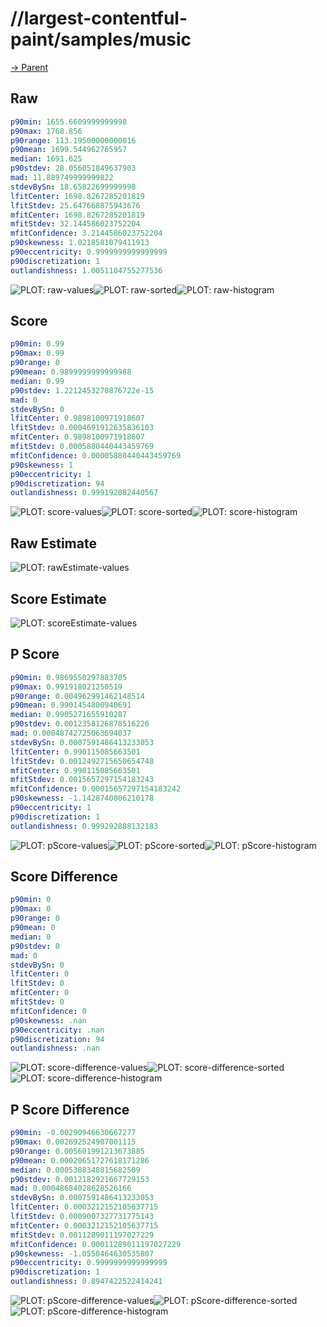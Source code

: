 
# //largest-contentful-paint/samples/music

[→ Parent](../..)


## Raw


```yaml
p90min: 1655.6609999999998
p90max: 1768.856
p90range: 113.19500000000016
p90mean: 1699.544962765957
median: 1691.625
p90stdev: 28.056051849637903
mad: 11.889749999999822
stdevBySn: 18.65822699999998
lfitCenter: 1698.8267285201819
lfitStdev: 25.647668875943676
mfitCenter: 1698.8267285201819
mfitStdev: 32.144586023752204
mfitConfidence: 3.2144586023752204
p90skewness: 1.0218581079411913
p90eccentricity: 0.9999999999999999
p90discretization: 1
outlandishness: 1.0051104755277536

```

![PLOT: raw-values](./raw/values.svg)![PLOT: raw-sorted](./raw/sorted.svg)![PLOT: raw-histogram](./raw/histogram.svg)
## Score


```yaml
p90min: 0.99
p90max: 0.99
p90range: 0
p90mean: 0.9899999999999988
median: 0.99
p90stdev: 1.2212453270876722e-15
mad: 0
stdevBySn: 0
lfitCenter: 0.9898100971918607
lfitStdev: 0.0004691912635836103
mfitCenter: 0.9898100971918607
mfitStdev: 0.0005880440443459769
mfitConfidence: 0.00005880440443459769
p90skewness: 1
p90eccentricity: 1
p90discretization: 94
outlandishness: 0.999192082440567

```

![PLOT: score-values](./score/values.svg)![PLOT: score-sorted](./score/sorted.svg)![PLOT: score-histogram](./score/histogram.svg)
## Raw Estimate

![PLOT: rawEstimate-values](./rawEstimate/values.svg)
## Score Estimate

![PLOT: scoreEstimate-values](./scoreEstimate/values.svg)
## P Score


```yaml
p90min: 0.9869550297883705
p90max: 0.991918021250519
p90range: 0.004962991462148514
p90mean: 0.9901454800940691
median: 0.9905271655910287
p90stdev: 0.0012358126878516226
mad: 0.00048742725063694037
stdevBySn: 0.0007591486413233053
lfitCenter: 0.990115085663501
lfitStdev: 0.0012492715650654748
mfitCenter: 0.990115085663501
mfitStdev: 0.0015657297154183243
mfitConfidence: 0.00015657297154183242
p90skewness: -1.1428740806210178
p90eccentricity: 1
p90discretization: 1
outlandishness: 0.999292888132183

```

![PLOT: pScore-values](./pScore/values.svg)![PLOT: pScore-sorted](./pScore/sorted.svg)![PLOT: pScore-histogram](./pScore/histogram.svg)
## Score Difference


```yaml
p90min: 0
p90max: 0
p90range: 0
p90mean: 0
median: 0
p90stdev: 0
mad: 0
stdevBySn: 0
lfitCenter: 0
lfitStdev: 0
mfitCenter: 0
mfitStdev: 0
mfitConfidence: 0
p90skewness: .nan
p90eccentricity: .nan
p90discretization: 94
outlandishness: .nan

```

![PLOT: score-difference-values](./score-difference/values.svg)![PLOT: score-difference-sorted](./score-difference/sorted.svg)![PLOT: score-difference-histogram](./score-difference/histogram.svg)
## P Score Difference


```yaml
p90min: -0.00290946630667277
p90max: 0.002692524907001115
p90range: 0.005601991213673885
p90mean: 0.00020651727618171286
median: 0.0005388348815682509
p90stdev: 0.0012182921667729153
mad: 0.00048684028628526166
stdevBySn: 0.0007591486413233053
lfitCenter: 0.0003212152105637715
lfitStdev: 0.0009007327731775143
mfitCenter: 0.0003212152105637715
mfitStdev: 0.0011289011197027229
mfitConfidence: 0.00011289011197027229
p90skewness: -1.0550464630535807
p90eccentricity: 0.9999999999999999
p90discretization: 1
outlandishness: 0.8947422522414241

```

![PLOT: pScore-difference-values](./pScore-difference/values.svg)![PLOT: pScore-difference-sorted](./pScore-difference/sorted.svg)![PLOT: pScore-difference-histogram](./pScore-difference/histogram.svg)
